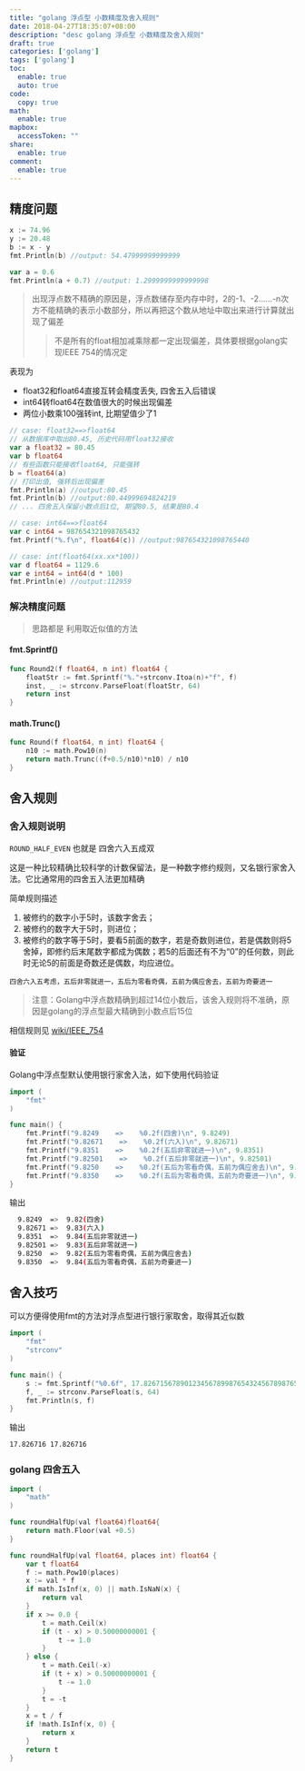 ```yaml
---
title: "golang 浮点型 小数精度及舍入规则"
date: 2018-04-27T18:35:07+08:00
description: "desc golang 浮点型 小数精度及舍入规则"
draft: true
categories: ['golang']
tags: ['golang']
toc:
  enable: true
  auto: true
code:
  copy: true
math:
  enable: true
mapbox:
  accessToken: ""
share:
  enable: true
comment:
  enable: true
---
```


## 精度问题

```go
x := 74.96
y := 20.48
b := x - y
fmt.Println(b) //output: 54.47999999999999

var a = 0.6
fmt.Println(a + 0.7) //output: 1.2999999999999998
```

> 出现浮点数不精确的原因是，浮点数储存至内存中时，2的-1、-2……-n次方不能精确的表示小数部分，所以再把这个数从地址中取出来进行计算就出现了偏差
>> 不是所有的float相加减乘除都一定出现偏差，具体要根据golang实现IEEE 754的情况定

表现为

- float32和float64直接互转会精度丢失, 四舍五入后错误
- int64转float64在数值很大的时候出现偏差
- 两位小数乘100强转int, 比期望值少了1

```go
// case: float32==>float64
// 从数据库中取出80.45, 历史代码用float32接收
var a float32 = 80.45
var b float64
// 有些函数只能接收float64, 只能强转
b = float64(a)
// 打印出值, 强转后出现偏差
fmt.Println(a) //output:80.45
fmt.Println(b) //output:80.44999694824219
// ... 四舍五入保留小数点后1位, 期望80.5, 结果是80.4

// case: int64==>float64
var c int64 = 987654321098765432
fmt.Printf("%.f\n", float64(c)) //output:987654321098765440

// case: int(float64(xx.xx*100))
var d float64 = 1129.6
var e int64 = int64(d * 100)
fmt.Println(e) //output:112959
```

### 解决精度问题

> 思路都是 利用取近似值的方法


#### fmt.Sprintf()

```go
func Round2(f float64, n int) float64 {
    floatStr := fmt.Sprintf("%."+strconv.Itoa(n)+"f", f)
    inst, _ := strconv.ParseFloat(floatStr, 64)
    return inst
}
```

#### math.Trunc()

```go
func Round(f float64, n int) float64 {
    n10 := math.Pow10(n)
    return math.Trunc((f+0.5/n10)*n10) / n10
}
```

## 舍入规则

### 舍入规则说明

`ROUND_HALF_EVEN` 也就是 四舍六入五成双

这是一种比较精确比较科学的计数保留法，是一种数字修约规则，又名银行家舍入法。它比通常用的四舍五入法更加精确

简单规则描述

1. 被修约的数字小于5时，该数字舍去；
1. 被修约的数字大于5时，则进位；
1. 被修约的数字等于5时，要看5前面的数字，若是奇数则进位，若是偶数则将5舍掉，即修约后末尾数字都成为偶数；若5的后面还有不为“0”的任何数，则此时无论5的前面是奇数还是偶数，均应进位。

`四舍六入五考虑，五后非零就进一，五后为零看奇偶，五前为偶应舍去，五前为奇要进一`

> 注意：Golang中浮点数精确到超过14位小数后，该舍入规则将不准确，原因是golang的浮点型最大精确到小数点后15位

相信规则见 [wiki/IEEE_754](https://en.wikipedia.org/wiki/IEEE_754)

#### 验证

Golang中浮点型默认使用银行家舍入法，如下使用代码验证

```go
import (
    "fmt"
)

func main() {
    fmt.Printf("9.8249    =>    %0.2f(四舍)\n", 9.8249)
    fmt.Printf("9.82671    =>    %0.2f(六入)\n", 9.82671)
    fmt.Printf("9.8351    =>    %0.2f(五后非零就进一)\n", 9.8351)
    fmt.Printf("9.82501    =>    %0.2f(五后非零就进一)\n", 9.82501)
    fmt.Printf("9.8250    =>    %0.2f(五后为零看奇偶，五前为偶应舍去)\n", 9.8250)
    fmt.Printf("9.8350    =>    %0.2f(五后为零看奇偶，五前为奇要进一)\n", 9.8350)
}
```

输出

```bash
  9.8249  =>  9.82(四舍)
  9.82671 =>  9.83(六入)
  9.8351  =>  9.84(五后非零就进一)
  9.82501 =>  9.83(五后非零就进一)
  9.8250  =>  9.82(五后为零看奇偶，五前为偶应舍去)
  9.8350  =>  9.84(五后为零看奇偶，五前为奇要进一)
```

## 舍入技巧

可以方便得使用fmt的方法对浮点型进行银行家取舍，取得其近似数

```go
import (
    "fmt"
    "strconv"
)

func main() {
    s := fmt.Sprintf("%0.6f", 17.82671567890123456789987654324567898765432)
    f, _ := strconv.ParseFloat(s, 64)
    fmt.Println(s, f)
}
```

输出

```sh
17.826716 17.826716
```

### golang 四舍五入

```go
import (
    "math"
)

func roundHalfUp(val float64)float64{
    return math.Floor(val +0.5)
}

func roundHalfUp(val float64, places int) float64 {
    var t float64
    f := math.Pow10(places)
    x := val * f
    if math.IsInf(x, 0) || math.IsNaN(x) {
        return val
    }
    if x >= 0.0 {
        t = math.Ceil(x)
        if (t - x) > 0.50000000001 {
            t -= 1.0
        }
    } else {
        t = math.Ceil(-x)
        if (t + x) > 0.50000000001 {
            t -= 1.0
        }
        t = -t
    }
    x = t / f
    if !math.IsInf(x, 0) {
        return x
    }
    return t
}
```
